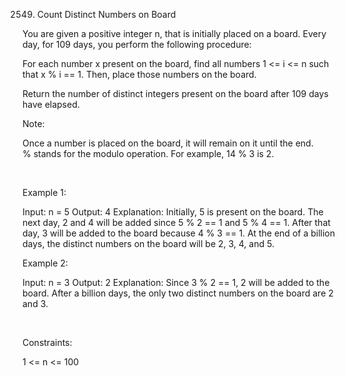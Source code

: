 2549. Count Distinct Numbers on Board

You are given a positive integer n, that is initially placed on a board. Every day, for 109 days, you perform the following procedure:

For each number x present on the board, find all numbers 1 <= i <= n such that x % i == 1.
Then, place those numbers on the board.

Return the number of distinct integers present on the board after 109 days have elapsed.

Note:

Once a number is placed on the board, it will remain on it until the end.
% stands for the modulo operation. For example, 14 % 3 is 2.

 

Example 1:

Input: n = 5
Output: 4
Explanation: Initially, 5 is present on the board. 
The next day, 2 and 4 will be added since 5 % 2 == 1 and 5 % 4 == 1. 
After that day, 3 will be added to the board because 4 % 3 == 1. 
At the end of a billion days, the distinct numbers on the board will be 2, 3, 4, and 5. 


Example 2:

Input: n = 3
Output: 2
Explanation: 
Since 3 % 2 == 1, 2 will be added to the board. 
After a billion days, the only two distinct numbers on the board are 2 and 3. 


 

Constraints:

1 <= n <= 100
